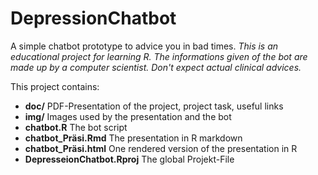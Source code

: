 # DepressionChatbot
A simple chatbot prototype to advice you in bad times.
_This is an educational project for learning R. The informations given of the bot are made up by a computer scientist. Don't expect actual clinical advices._

This project contains:
- **doc/** PDF-Presentation of the project, project task, useful links
- **img/** Images used by the presentation and the bot
- **chatbot.R** The bot script
- **chatbot_Präsi.Rmd** The presentation in R markdown
- **chatbot_Präsi.html** One rendered version of the presentation in R
- **DepresseionChatbot.Rproj** The global Projekt-File

